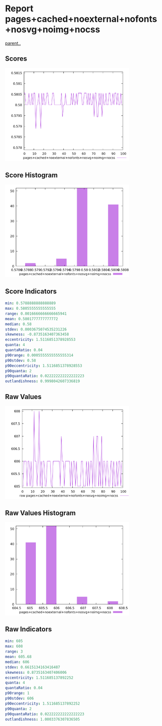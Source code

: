 # Report pages+cached+noexternal+nofonts+nosvg+noimg+nocss

[parent..](./..)  


## Scores

![score](./score.png)  

## Score Histogram

![hist](./hist.png)  

## Score Indicators

```yaml
min: 0.5788888888888889
max: 0.5805555555555555
range: 0.0016666666666665941
mean: 0.5801777777777772
median: 0.58
stdev: 0.0003675074535231226
skewness: -0.8735163407363458
eccentricity: 1.5116851378928553
quanta: 4
quantaRatio: 0.04
p90range: 0.0005555555555555314
p90stdev: 0.58
p90eccentricity: 1.5116851378928553
p90quanta: 2
p90quantaRatio: 0.022222222222222223
outlandishness: 0.9998042607336819

```

## Raw Values

![raw](./raw.png)  

## Raw Values Histogram

![raw hist](./raw_hist.png)  

## Raw Indicators

```yaml
min: 605
max: 608
range: 3
mean: 605.68
median: 606
stdev: 0.6615134163416487
skewness: 0.8735163407406006
eccentricity: 1.511685137892252
quanta: 4
quantaRatio: 0.04
p90range: 1
p90stdev: 606
p90eccentricity: 1.511685137892252
p90quanta: 2
p90quantaRatio: 0.022222222222222223
outlandishness: 1.0003376307836505

```

<style>
  img {
    max-width: 80%;
  }
</style>
      
